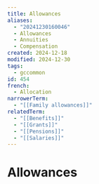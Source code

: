 ```yaml
---
title: Allowances
aliases:
  - "20241230160046"
  - Allowances
  - Annuities
  - Compensation
created: 2024-12-18
modified: 2024-12-30
tags:
  - gccommon
id: 454
french:
  - Allocation
narrowerTerm:
  - "[[Family allowances]]"
relatedTerm:
  - "[[Benefits]]"
  - "[[Grants]]"
  - "[[Pensions]]"
  - "[[Salaries]]"
---
```

# Allowances
